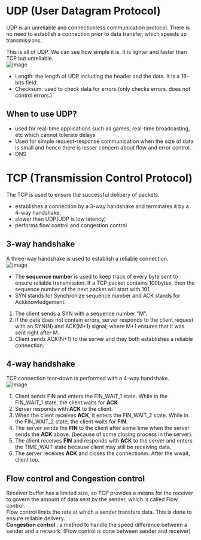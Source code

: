 # UDP (User Datagram Protocol)
UDP is an unreliable and connectionless communication protocol. There is no need to establish a connection prior to data transfer, which speeds up transmissions.

This is all of UDP. We can see how simple it is, It is lighter and faster than TCP but unreliable.<br>
![image](https://user-images.githubusercontent.com/67142421/178133335-70ef1d74-9b94-4d5f-bb30-f166eb2f93a0.png)<br>
* Length: the length of UDP including the header and the data. It is a 16-bits field.
* Checksum: used to check data for errors.(only checks errors. does not control errors.)

## When to use UDP?
* used for real-time applications such as games, real-time broadcasting, etc which cannot tolerate delays
* Used for simple request-response communication when the size of data is small and hence there is lesser concern about flow and error control.
* DNS

# TCP (Transmission Control Protocol)
The TCP is used to ensure the successful delibery of packets.<br>
* establishes a connection by a 3-way handshake and terminates it by a 4-way handshake.
* slower than UDP(UDP is low latency)
* performs flow control and congestion control

## 3-way handshake
A three-way handshake is used to establish a reliable connection.<br>
![image](https://user-images.githubusercontent.com/67142421/178132002-1b60b862-4723-4def-9b8a-594f42bfd82e.png)

* The **sequence number** is used to keep track of every byte sent to ensure reliable transmission. If a TCP packet contains 100bytes, 
then the sequence number of the next packet will start with 101.
* SYN stands for Synchronize sequence number and ACK stands for Ackknowledgement.

1. The client sends a SYN with a sequence number "M".
2. If the data does not contain errors, server responds to the client request with an SYN(N) and ACK(M+1) signal, where M+1 ensures that it was sent right after M.
3. Client sends ACK(N+1) to the server and they both establishes a reliable connection.

## 4-way handshake
TCP connection tear-down is performed with a 4-way handshake.<br>
![image](https://user-images.githubusercontent.com/67142421/178133057-8290aaef-1b2d-4c66-8c49-69b35f40e2b8.png)

1. Client sends FIN and enters the FIN_WAIT_1 state. While in the FIN_WAIT_1 state, the client waits for **ACK**.
2. Server responds with **ACK** to the client.
3. When the client receives **ACK**, it enters the FIN_WAIT_2 state. While in the FIN_WAIT_2 state, the client waits for **FIN**.
4. The server sends the **FIN** to the client after some time when the server sends the **ACK** above. (because of some closing process in the server).
5. The client receives **FIN** and responds with **ACK** to the server and enters the TIME_WAIT state because client may still be receiving data.
6. The server receives **ACK** and closes the connectionm. After the wwait, client too.

## Flow control and Congestion control
Receiver buffer has a limited size, so TCP provides a means for the receiver to govern the amount of data sent by the sender, which is called Flow control.<br>
Flow control limits the rate at which a sender transfers data. This is done to ensure reliable delivery.<br>
**Congestion control** : a method to handle the speed difference between a sender and a network. (Flow control is done between sender and receiver)
